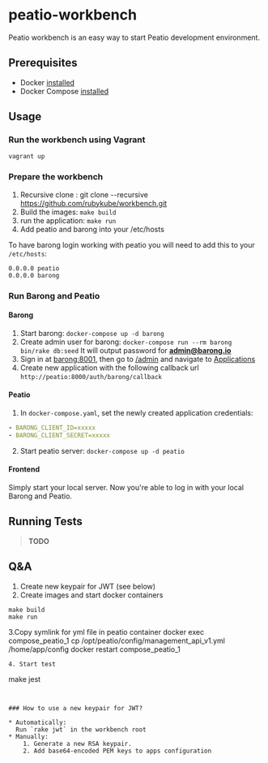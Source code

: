 # peatio-workbench

Peatio workbench is an easy way to start Peatio development environment.

## Prerequisites

- Docker [installed](https://docs.docker.com/engine/installation/)
- Docker Compose [installed](https://docs.docker.com/compose/install/)

## Usage

### Run the workbench using Vagrant

```
vagrant up
```

### Prepare the workbench

1. Recursive clone : git clone --recursive https://github.com/rubykube/workbench.git
2. Build the images: `make build`
3. run the application: `make run`
4. Add peatio and barong into your /etc/hosts

To have barong login working with peatio you will need to add this to your `/etc/hosts`:

```
0.0.0.0 peatio
0.0.0.0 barong
```

### Run Barong and Peatio

#### Barong

1. Start barong: `docker-compose up -d barong`
2. Create admin user for barong: `docker-compose run --rm barong bin/rake db:seed`
   It will output password for **admin@barong.io**
3. Sign in at [barong:8001](http://barong:8001), then go to [/admin](http://barong:8001/admin)
   and navigate to [Applications](http://barong:8001/oauth/applications)
4. Create new application with the following callback url `http://peatio:8000/auth/barong/callback`

#### Peatio

1. In `docker-compose.yaml`, set the newly created application credentials:

```yaml
- BARONG_CLIENT_ID=xxxxx
- BARONG_CLIENT_SECRET=xxxxx
```

2. Start peatio server: `docker-compose up -d peatio`

#### Frontend

Simply start your local server. Now you're able to log in with your local Barong and Peatio.

## Running Tests

>**TODO**

## Q&A
1. Create new keypair for JWT (see below)
2. Create images and start docker containers
```
make build
make run
```
3.Copy symlink for yml file in peatio container
docker exec compose_peatio_1 cp /opt/peatio/config/management_api_v1.yml /home/app/config
docker restart compose_peatio_1
```
4. Start test
```
make jest
```


### How to use a new keypair for JWT?

* Automatically:
  Run `rake jwt` in the workbench root
* Manually:
    1. Generate a new RSA keypair.
    2. Add base64-encoded PEM keys to apps configuration

